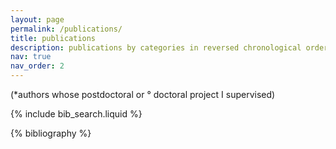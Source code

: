 ```yaml
---
layout: page
permalink: /publications/
title: publications
description: publications by categories in reversed chronological order. generated by jekyll-scholar.
nav: true
nav_order: 2
---
```


(\*authors whose postdoctoral or ° doctoral project I supervised)

<!-- _pages/publications.md -->

<!-- Bibsearch Feature -->

{% include bib_search.liquid %}

<div class="publications">
  {% bibliography %}
</div>

<!-- Peer-reviewed publications -->

<!-- Book chapters with reviewing committee -->

<!-- Academic dissertations -->

<!-- Peer-reviewed presentations in conferences  -->

